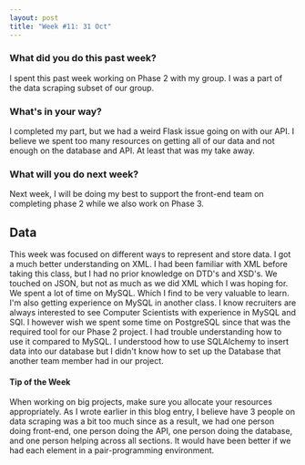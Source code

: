 ```yaml
---
layout: post
title: "Week #11: 31 Oct"
---
```


<h3> What did you do this past week? </h3>
I spent this past week working on Phase 2 with my group. I was a part of the data scraping subset of our group. 
<h3> What's in your way? </h3>
I completed my part, but we had a weird Flask issue going on with our API. I believe we spent too many resources on getting all of our data and not enough on the database and API. At least that was my take away.
<h3> What will you do next week? </h3>
Next week, I will be doing my best to support the front-end team on completing phase 2 while we also work on Phase 3.
<h2> Data </h2>
This week was focused on different ways to represent and store data. I got a much better understanding on XML. I had been familiar with XML before taking this class, but I had no prior knowledge on DTD's and XSD's. We touched on JSON, but not as much as we did XML which I was hoping for. We spent a lot of time on MySQL. Which I find to be very valuable to learn. I'm also getting experience on MySQL in another class. I know recruiters are always interested to see Computer Scientists with experience in MySQL and SQl. I however wish we spent some time on PostgreSQL since that was the required tool for our Phase 2 project. I had trouble understanding how to use it compared to MySQL. I understood how to use SQLAlchemy to insert data into our database but I didn't know how to set up the Database that another team member had in our project. 
<h4> Tip of the Week </h4>
When working on big projects, make sure you allocate your resources appropriately. As I wrote earlier in this blog entry, I believe have 3 people on data scraping was a bit too much since as a result, we had one person doing front-end, one person doing the API, one person doing the database, and one person helping across all sections. It would have been better if we had each element in a pair-programming environment. 